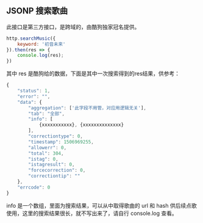 ## JSONP 搜索歌曲

此接口是第三方接口，是跨域的，由酷狗独家冠名提供。

``` js
http.searchMusic({
    keyword: '初音未来'
}).then(res => {
    console.log(res); 
})
```

其中 res 是酷狗给的数据，下面是其中一次搜索得到的res结果，供参考： 

``` js
{
    "status": 1,
    "error": "",
    "data": {
        "aggregation": ['此字段不用管，对应用逻辑无关'],
        "tab": "全部",
        "info": [
            {xxxxxxxxxxx}, {xxxxxxxxxxxxxx}
        ],
        "correctiontype": 0,
        "timestamp": 1506969255,
        "allowerr": 0,
        "total": 304,
        "istag": 0,
        "istagresult": 0,
        "forcecorrection": 0,
        "correctiontip": ""
    },
    "errcode": 0
}
```

info 是一个数组，里面为搜索结果，可以从中取得歌曲的 url 和 hash 供后续点歌使用，这里的搜索结果很长，就不写出来了，请自行 console.log 查看。 

